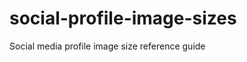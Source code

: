 social-profile-image-sizes
==========================

Social media profile image size reference guide
